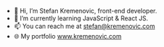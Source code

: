 - 👋 Hi, I’m Stefan Kremenovic, front-end developer.
- 🌱 I’m currently learning JavaScript & React JS.
- 📫 You can reach me at stefan@kremenovic.com
- 🌐 My portfolio www.kremenovic.com

<!---
kremenovic/kremenovic is a ✨ special ✨ repository because its `README.md` (this file) appears on your GitHub profile.
You can click the Preview link to take a look at your changes.
--->
